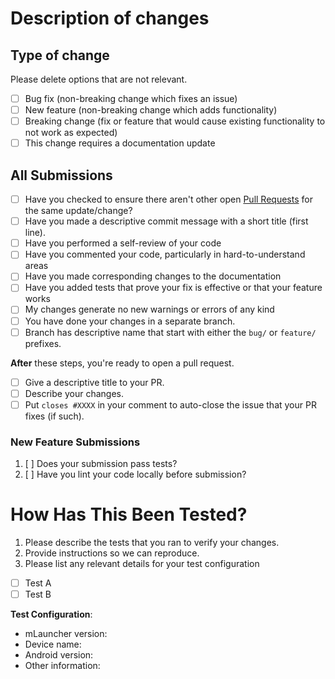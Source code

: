 # Description of changes <!-- to be filled in -->

<!-- Please include a summary of the changes and the related issue. Please also include relevant motivation and context. List any dependencies that are required for this change. -->

## Type of change <!-- to be filled in -->

Please delete options that are not relevant.

- [ ] Bug fix (non-breaking change which fixes an issue)
- [ ] New feature (non-breaking change which adds functionality)
- [ ] Breaking change (fix or feature that would cause existing functionality to not work as expected)
- [ ] This change requires a documentation update

## All Submissions <!-- to be checked -->

- [ ] Have you checked to ensure there aren't other open [Pull Requests](../../../pulls) for the same update/change?
- [ ] Have you made a descriptive commit message with a short title (first line).
- [ ] Have you performed a self-review of your code
- [ ] Have you commented your code, particularly in hard-to-understand areas
- [ ] Have you made corresponding changes to the documentation
- [ ] Have you added tests that prove your fix is effective or that your feature works
- [ ] My changes generate no new warnings or errors of any kind
- [ ] You have done your changes in a separate branch. 
- [ ] Branch has descriptive name that start with either the `bug/` or `feature/` prefixes. <!-- Good examples are: 'bug/signin-issue' or 'feature/issue-templates'. -->

**After** these steps, you're ready to open a pull request.

- [ ] Give a descriptive title to your PR.
- [ ] Describe your changes.
- [ ] Put `closes #XXXX` in your comment to auto-close the issue that your PR fixes (if such).

### New Feature Submissions <!-- to be filled in if relevant or remove -->

1. [ ] Does your submission pass tests?
2. [ ] Have you lint your code locally before submission?

# How Has This Been Tested? <!-- to be filled in -->

1. Please describe the tests that you ran to verify your changes. 
2. Provide instructions so we can reproduce. 
3. Please list any relevant details for your test configuration

- [ ] Test A
- [ ] Test B

**Test Configuration**:
- mLauncher version:
- Device name:
- Android version:
- Other information:

